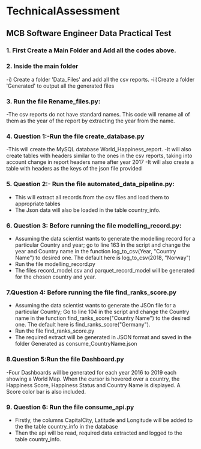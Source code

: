 # TechnicalAssessment
## MCB Software Engineer Data Practical Test

### 1. First Create a Main Folder and Add all the codes above.
### 2. Inside the main folder
  -i) Create a folder 'Data_Files' and add all the csv reports.
  -ii)Create a folder 'Generated' to output all the generated files
### 3. Run the file Rename_files.py: 
  -The csv reports do not have standard names. This code will rename all of them as the year of the report by extracting the year from the name.
### 4. Question 1:-Run the file create_database.py 
  -This will create the MySQL database World_Happiness_report. 
  -It will also create tables with headers similar to the ones in the csv reports, taking into account change in report headers name after year 2017
  -It will also create a table with headers as the keys of the json file provided
### 5. Question 2:- Run the file automated_data_pipeline.py:
  - This will extract all records from the csv files and load them to appropriate tables
  - The Json data will also be loaded in the table country_info.
### 6. Question 3: Before running the file modelling_record.py:
  - Assuming the data scientist wants to generate the modelling record for a particular Country and year; go to line 163 in the script and change the year and Country name in the function log_to_csv(Year, "Country Name") to desired one. The default here is log_to_csv(2018, "Norway")
  - Run the file modelling_record.py
  - The files record_model.csv and parquet_record_model will be generated for the chosen country and year.
### 7.Question 4: Before running the file find_ranks_score.py
  - Assuming the data scientist wants to generate the JSOn file for a particular Country; Go to line 104 in the script and change the Country name in the function find_ranks_score("Country Name") to the desired one. The default here is find_ranks_score("Germany").
  - Run the file find_ranks_score.py
  - The required extract will be generated in JSON format and saved in the folder Generated as consume_CountryName.json
### 8.Question 5:Run the file Dashboard.py
  -Four Dashboards will be generated for each year 2016 to 2019 each showing a World Map. When the cursor is hovered over a country, the Happiness Score, Happiness Status and Country Name is displayed. A Score color bar is also included.
  
### 9. Question 6: Run the file consume_api.py
  - Firstly, the columns CapitalCity, Latitude and Longitude will be added to the the table country_info in the database
  - Then the api will be read, required data extracted and logged to the table country_info.
 

